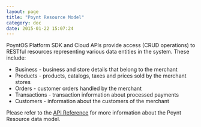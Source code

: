 ```yaml
---
layout: page
title: "Poynt Resource Model"
category: doc
date: 2015-01-22 15:07:24
---
```



PoyntOS Platform SDK and Cloud APIs provide access (CRUD operations) to RESTful resources representing various data entities in the system. These include:

* Business - business and store details that belong to the merchant
* Products - products, catalogs, taxes and prices sold by the merchant stores
* Orders - customer orders handled by the merchant
* Transactions - transaction information about processed payments
* Customers - information about the customers of the merchant


Please refer to the [API Reference](https://poynt.com/docs/api/) for more information about the Poynt Resource data model.
